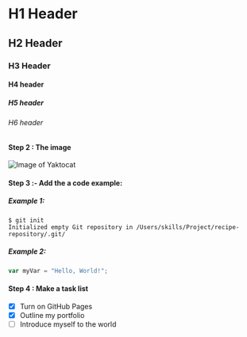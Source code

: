 # H1 Header
## H2 Header
### H3 Header
#### H4 header
##### H5 header
###### H6 header

#### Step 2 : The image
![Image of Yaktocat](https://octodex.github.com/images/yaktocat.png)


#### Step 3 :- Add the a code example:
##### Example 1:
```
$ git init
Initialized empty Git repository in /Users/skills/Project/recipe-repository/.git/

```
##### Example 2:

```javascript
var myVar = "Hello, World!";
```
#### Step 4 : Make a task list

- [x] Turn on GitHub Pages
- [x] Outline my portfolio
- [ ] Introduce myself to the world

